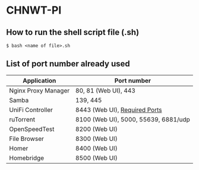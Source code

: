 # CHNWT-PI

## How to run the shell script file (.sh)

```
$ bash <name of file>.sh
```

## List of port number already used

| Application         | Port number                                                                                       |
| ------------------- | ------------------------------------------------------------------------------------------------- |
| Nginx Proxy Manager | 80, 81 (Web UI), 443                                                                              |
| Samba               | 139, 445                                                                                          |
| UniFi Controller    | 8443 (Web UI), [Required Ports](https://help.ui.com/hc/en-us/articles/218506997-UniFi-Ports-Used) |
| ruTorrent           | 8100 (Web UI), 5000, 55639, 6881/udp                                                              |
| OpenSpeedTest       | 8200 (Web UI)                                                                                     |
| File Browser        | 8300 (Web UI)                                                                                     |
| Homer               | 8400 (Web UI)                                                                                     |
| Homebridge          | 8500 (Web UI)                                                                                     |
